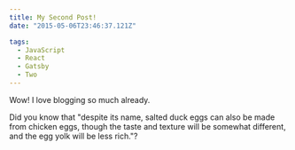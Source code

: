 ```yaml
---
title: My Second Post!
date: "2015-05-06T23:46:37.121Z"

tags:
  - JavaScript
  - React
  - Gatsby
  - Two
---
```


Wow! I love blogging so much already.

Did you know that "despite its name, salted duck eggs can also be made from
chicken eggs, though the taste and texture will be somewhat different, and the
egg yolk will be less rich."?

